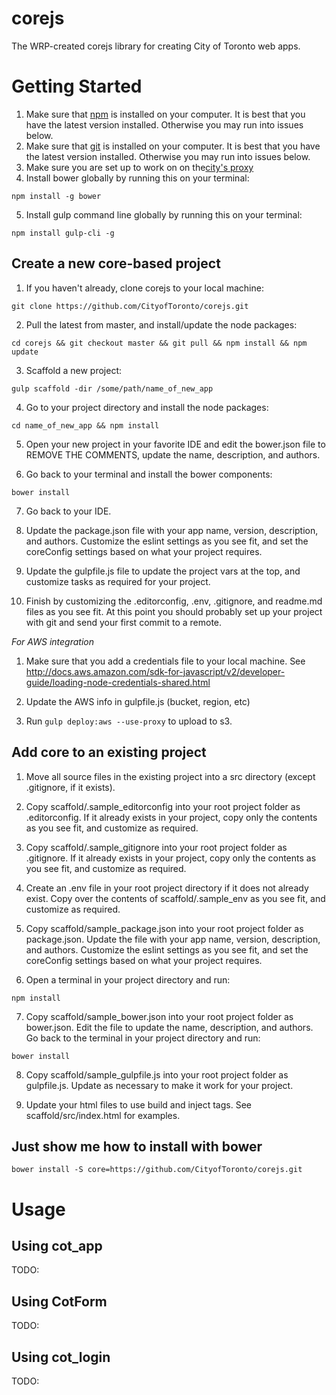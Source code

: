 # corejs
The WRP-created corejs library for creating City of Toronto web apps.

Getting Started
===============
1. Make sure that [npm](https://nodejs.org/en) is installed on your computer. It is best that you have the latest version installed. Otherwise you may run into issues below.
2. Make sure that [git](https://git-scm.com/downloads) is installed on your computer. It is best that you have the latest version installed. Otherwise you may run into issues below.
3. Make sure you are set up to work on on the[city's proxy](docs/cot_proxy_settings.md)
4. Install bower globally by running this on your terminal:

`npm install -g bower`

5. Install gulp command line globally by running this on your terminal:

`npm install gulp-cli -g`

Create a new core-based project
-------------------------------
1. If you haven't already, clone corejs to your local machine:

`git clone https://github.com/CityofToronto/corejs.git`

2. Pull the latest from master, and install/update the node packages:

`cd corejs && git checkout master && git pull && npm install && npm update`

3. Scaffold a new project:

`gulp scaffold -dir /some/path/name_of_new_app`

4. Go to your project directory and install the node packages:

`cd name_of_new_app && npm install`

5. Open your new project in your favorite IDE and edit the bower.json file to REMOVE THE COMMENTS, update the name, description, and authors.

6. Go back to your terminal and install the bower components:

`bower install`

7. Go back to your IDE.

8. Update the package.json file with your app name, version, description, and authors. Customize the eslint settings as you see fit, and set the coreConfig settings based on what your project requires.

9. Update the gulpfile.js file to update the project vars at the top, and customize tasks as required for your project.

10. Finish by customizing the .editorconfig, .env, .gitignore, and readme.md files as you see fit. At this point you should probably set up your project with git and send your first commit to a remote. 

*For AWS integration*

1. Make sure that you add a credentials file to your local machine. See http://docs.aws.amazon.com/sdk-for-javascript/v2/developer-guide/loading-node-credentials-shared.html

2. Update the AWS info in gulpfile.js (bucket, region, etc)

3. Run `gulp deploy:aws --use-proxy` to upload to s3.

Add core to an existing project
-------------------------------

1. Move all source files in the existing project into a src directory (except .gitignore, if it exists).

2. Copy scaffold/.sample_editorconfig into your root project folder as .editorconfig. If it already exists in your project, copy only the contents as you see fit, and customize as required.

3. Copy scaffold/.sample_gitignore into your root project folder as .gitignore. If it already exists in your project, copy only the contents as you see fit, and customize as required.

4. Create an .env file in your root project directory if it does not already exist. Copy over the contents of scaffold/.sample_env as you see fit, and customize as required.

5. Copy scaffold/sample_package.json into your root project folder as package.json. Update the file with your app name, version, description, and authors. Customize the eslint settings as you see fit, and set the coreConfig settings based on what your project requires.

6. Open a terminal in your project directory and run:

`npm install`

7. Copy scaffold/sample_bower.json into your root project folder as bower.json. Edit the file to update the name, description, and authors. Go back to the terminal in your project directory and run:

`bower install`

8. Copy scaffold/sample_gulpfile.js into your root project folder as gulpfile.js. Update as necessary to make it work for your project.

9. Update your html files to use build and inject tags. See scaffold/src/index.html for examples.

Just show me how to install with bower
--------------------------------------

`bower install -S core=https://github.com/CityofToronto/corejs.git`

Usage
=====

Using cot_app
-------------
TODO:

Using CotForm
-------------
TODO:

Using cot_login
---------------
TODO:
